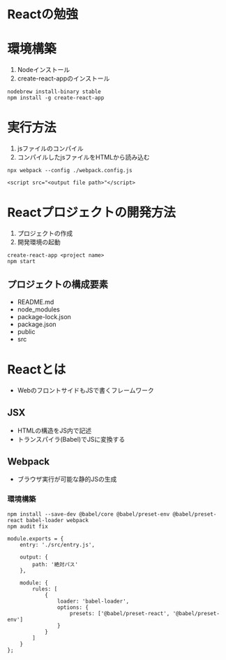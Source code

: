 Reactの勉強
===

# 環境構築

1. Nodeインストール
1. create-react-appのインストール

```
nodebrew install-binary stable
npm install -g create-react-app
```

# 実行方法

1. jsファイルのコンパイル
1. コンパイルしたjsファイルをHTMLから読み込む

```
npx webpack --config ./webpack.config.js
```

```
<script src="<output file path>"</script>
```

# Reactプロジェクトの開発方法

1. プロジェクトの作成
1. 開発環境の起動

```
create-react-app <project name>
npm start
```

## プロジェクトの構成要素

- README.md
- node_modules
- package-lock.json
- package.json
- public
- src

# Reactとは

- WebのフロントサイドもJSで書くフレームワーク

## JSX

- HTMLの構造をJS内で記述
- トランスパイラ(Babel)でJSに変換する

## Webpack

- ブラウザ実行が可能な静的JSの生成

### 環境構築

```
npm install --save-dev @babel/core @babel/preset-env @babel/preset-react babel-loader webpack
npm audit fix
```

```
module.exports = {
    entry: './src/entry.js',

    output: {
        path: '絶対パス'
    },

    module: {
        rules: [
            {
                loader: 'babel-loader',
                options: {
                    presets: ['@babel/preset-react', '@babel/preset-env']
                }
            }
        ]
    }
};
```

